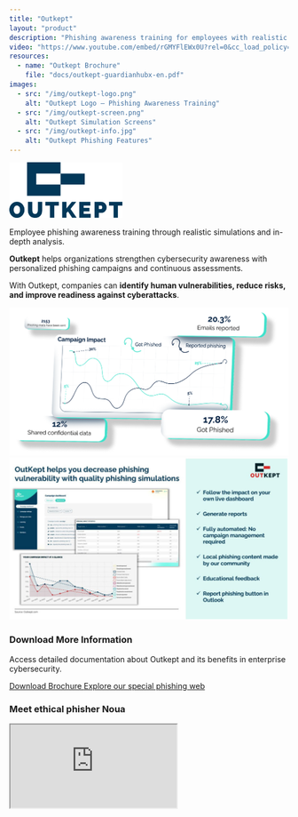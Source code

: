 ```yaml
---
title: "Outkept"
layout: "product"
description: "Phishing awareness training for employees with realistic simulations and detailed analytics."
video: "https://www.youtube.com/embed/rGMYFlEWx0U?rel=0&cc_load_policy=0"
resources:
  - name: "Outkept Brochure"
    file: "docs/outkept-guardianhubx-en.pdf"
images:
  - src: "/img/outkept-logo.png"
    alt: "Outkept Logo – Phishing Awareness Training"
  - src: "/img/outkept-screen.png"
    alt: "Outkept Simulation Screens"
  - src: "/img/outkept-info.jpg"
    alt: "Outkept Phishing Features"
---
```


<section class="about mb-5 container text-center">
  <img src="/img/outkept-logo.png" 
       alt="Outkept Logo – Phishing Awareness Training" 
       class="img-fluid mb-2" 
       style="max-height: 100px;">

  <p>Employee phishing awareness training through realistic simulations and in-depth analysis.</p>

  <p><strong>Outkept</strong> helps organizations strengthen cybersecurity awareness with personalized phishing campaigns and continuous assessments.</p>

  <p>With Outkept, companies can <strong>identify human vulnerabilities, reduce risks, and improve readiness against cyberattacks</strong>.</p>
</section>

<section class="screenshots mb-5 container text-center">
  <div class="row justify-content-center">
    <div class="col-md-5 text-center">
      <img src="/img/outkept-screen.png" 
           class="img-fluid zoomable-image shadow-sm rounded" 
           alt="Outkept Simulation Screens" 
           onclick="openFullscreen(this)">
    </div>
    <div class="col-md-5 text-center">
      <img src="/img/outkept-info.jpg" 
           class="img-fluid zoomable-image shadow-sm rounded" 
           alt="Outkept Phishing Features" 
           onclick="openFullscreen(this)">
    </div>
  </div>
</section>

<section class="downloads mb-5 container text-center">
  <h3>Download More Information</h3>
  <p>Access detailed documentation about Outkept and its benefits in enterprise cybersecurity.</p>
  <div class="d-flex justify-content-center gap-3 flex-wrap">
    <a href="/docs/outkept-guardianhubx-en.pdf" class="btn btn-primary pdf-download" target="_blank">
      <i class="fas fa-file-pdf"></i> Download Brochure
    </a>
    <a href="/en/cybersecurity-phishing-training/" class="btn btn-secondary">
      <i class="fas fa-shield-alt"></i> Explore our special phishing web
    </a>
  </div>
</section>

<section class="solutions mb-5 container text-center">
  <h3>Meet ethical phisher Noua</h3>
  <div class="ratio ratio-16x9 mx-auto">
    <iframe class="embed-responsive-item" 
            src="https://www.youtube.com/embed/Er6PYUweQr4?rel=0&cc_load_policy=0" 
            allowfullscreen 
            title="Outkept Phishing Awareness Training Video"></iframe>
  </div>
</section>